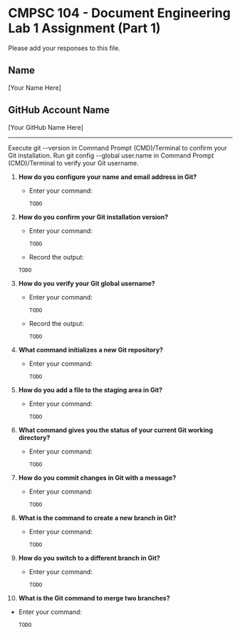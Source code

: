 # CMPSC 104 - Document Engineering Lab 1 Assignment (Part 1)

Please add your responses to this file.

## Name
[Your Name Here]

## GitHub Account Name
[Your GitHub Name Here]

---

Execute git --version in Command Prompt (CMD)/Terminal to confirm your Git installation.
Run git config --global user.name in Command Prompt (CMD)/Terminal to verify your Git username.

1. **How do you configure your name and email address in Git?**
   - Enter your command:
     ```
     TODO
     ```

2. **How do you confirm your Git installation version?**
   - Enter your command:
     ```
     TODO
     ```
    - Record the output:
     ```
     TODO
     ```

3. **How do you verify your Git global username?**
   - Enter your command:
     ```
     TODO
     ```
   - Record the output:
     ```
     TODO
     ```

4. **What command initializes a new Git repository?**
   - Enter your command:
     ```
     TODO
     ```

5. **How do you add a file to the staging area in Git?**
   - Enter your command:
     ```
     TODO
     ```

6. **What command gives you the status of your current Git working directory?**
   - Enter your command:
     ```
     TODO
     ```

7. **How do you commit changes in Git with a message?**
   - Enter your command:
     ```
     TODO
     ```

8. **What is the command to create a new branch in Git?**
   - Enter your command:
     ```
     TODO
     ```

9. **How do you switch to a different branch in Git?**
   - Enter your command:
     ```
     TODO
     ```

10. **What is the Git command to merge two branches?**
   - Enter your command:
     ```
     TODO
     ```